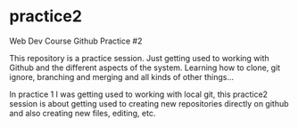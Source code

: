 # practice2
Web Dev Course Github Practice #2

This repository is a practice session. Just getting used to working with Github and the different aspects of the system. Learning how to clone, git ignore, branching and merging and all kinds of other things...

In practice 1 I was getting used to working with local git, this practice2 session is about getting used to creating new repositories directly on github and also creating new files, editing, etc.

